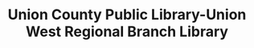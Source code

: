 ---
layout: repo
title: "Union County Public Library-Union West Regional Branch Library"
id: 4984
permalink: repos/4984/
---